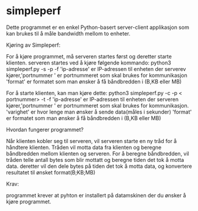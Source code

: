 # simpleperf
Dette programmet er en enkel Python-basert server-client applikasjon som kan brukes til å måle bandwidth mellom to enheter.

Kjøring av Simpleperf:

For å kjøre programmet, må serveren startes først og deretter starte klienten. serveren startes ved å kjøre følgende kommando:
python3 simpleperf.py -s <ip-adresse> -p <portnummer> -f <format>
'ip-adresse' er IP-adressen til enheten der serverev kjører,'portnummer ' er portnummeret som skal brukes for kommunikasjon 
'format' er formatet som man ønsker å få båndbredden i (B,KB eller MB)

For å starte klienten, kan man kjøre dette:
python3 simpleperf.py -c <ip-adresse> -p < portnummer> -t <varighet> -f <format>
'ip-adresse' er IP-adressen til enheten der serveren kjører,'portnummer ' er portnummeret som skal brukes for kommunikasjon.
'varighet' er hvor lenge man ønsker å sende data(måles i sekunder)
'format' er formatet som man ønsker å få båndbredden i (B,KB eller MB)

Hvordan fungerer programmet?

Når klienten kobler seg til serveren, vil serveren starte en ny tråd for å håndtere klienten. Tråden vil motta data fra klienten og beregne båndbredden mellom klienten og serveren.
For å beregne båndbredden, vil tråden telle antall bytes som blir mottatt og beregne tiden det tok å motta data. deretter vil den dele bytes på tiden det tok å motta data, og konvertere resultatet til ønsket format(B;KB;MB)

Krav:

programmet krever at pyhton er installert på datamskinen der du ønsker å kjøre programmet.